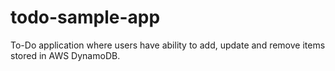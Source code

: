 # todo-sample-app
To-Do application where users have ability to add, update and remove items stored in AWS DynamoDB.
